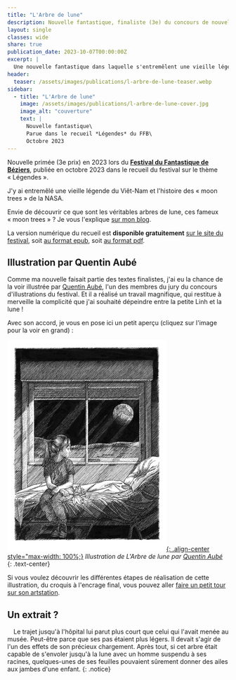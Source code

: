 ```yaml
---
title: "L'Arbre de lune"
description: Nouvelle fantastique, finaliste (3e) du concours de nouvelles de l'édition 2023 du Festival du Fantastique de Béziers sur le thème «&nbsp;Légendes&nbsp;».
layout: single
classes: wide
share: true
publication_date: 2023-10-07T00:00:00Z
excerpt: |
  Une nouvelle fantastique dans laquelle s'entremêlent une vieille légende du Viêt-Nam et l'histoire des «&nbsp;moon trees&nbsp;» de la NASA<!--excerptEnd-->
header:
  teaser: /assets/images/publications/l-arbre-de-lune-teaser.webp
sidebar:
  - title: "L'Arbre de lune"
    image: /assets/images/publications/l-arbre-de-lune-cover.jpg
    image_alt: "couverture"
    text: |
      Nouvelle fantastique\
      Parue dans le recueil *Légendes* du FFB\
      Octobre 2023
---
```


Nouvelle primée (3e prix) en 2023 lors du <a href="https://festival-fantastique.fr/" target="_blank"> **Festival du Fantastique de Béziers**</a>, publiée en octobre 2023 dans le recueil du festival sur le thème «&nbsp;Légendes&nbsp;».

J'y ai entremêlé une vieille légende du Viêt-Nam et l'histoire des «&nbsp;moon trees&nbsp;» de la NASA.

Envie de découvrir ce que sont les véritables arbres de lune, ces fameux &laquo;&nbsp;moon trees&nbsp;&raquo;&nbsp;? Je vous l'explique [sur mon blog](/ecriture/2023/09/30/la-science-dans-mes-nouvelles.html#larbre-de-lune-lh%C3%A9ritage-de-la-mission-apollo-14).

La version numérique du recueil est **disponible gratuitement** <a href="https://festival-fantastique.fr/laureat2023/" target="_blank">sur le site du festival</a>, soit <a href="https://festival-fantastique.fr/wp-content/uploads/FFB-2023-epub.zip" target="_blank">au format epub</a>, soit <a href="https://festival-fantastique.fr/wp-content/uploads/FFB-2023-pdf.pdf" target="_blank">au format pdf</a>.


## Illustration par Quentin Aubé

Comme ma nouvelle faisait partie des textes finalistes, j'ai eu la chance de la voir illustrée par <a href="https://quentinaube.com/" target="_blank">Quentin Aubé</a>, l'un des membres du jury du concours d'illustrations du festival. Et il a réalisé un travail magnifique, qui restitue à merveille la complicité que j'ai souhaité dépeindre entre la petite Linh et la lune&nbsp;!

Avec son accord, je vous en pose ici un petit aperçu (cliquez sur l'image pour la voir en grand)&nbsp;:

[![styled-image](/assets/images/publications/l-arbre-de-lune-quentin-aube-preview.jpg "Illustration de L'Arbre de lune par Quentin Aubé"){: .align-center style="max-width: 100%;}](/assets/images/publications/l-arbre-de-lune-quentin-aube.jpg)
*Illustration de L'Arbre de lune par <a href="https://quentinaube.com/" target="_blank">Quentin Aubé</a>*
{: .text-center}

Si vous voulez découvrir les différentes étapes de réalisation de cette illustration, du croquis à l'encrage final, vous pouvez aller <a href="https://www.artstation.com/artwork/OGzA6k" target="_blank">faire un petit tour sur son artstation</a>.


## Un extrait&nbsp;?

<span style="margin-left: 1em;"></span>Le trajet jusqu'à l'hôpital lui parut plus court que celui qui l'avait menée au musée. Peut-être parce que ses pas étaient plus légers. Il devait s'agir de l'un des effets de son précieux chargement. Après tout, si cet arbre était capable de s'envoler jusqu'à la lune avec un homme suspendu à ses racines, quelques-unes de ses feuilles pouvaient sûrement donner des ailes aux jambes d'une enfant.
{: .notice}
